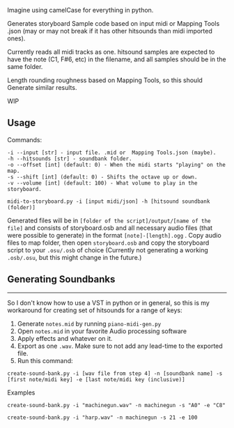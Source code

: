 Imagine using camelCase for everything in python.

Generates storyboard Sample code based on input midi or Mapping Tools .json (may or may not break if it has other hitsounds than midi imported ones). 

Currently reads all midi tracks as one. hitsound samples are expected to have the note (C1, F#6, etc) in the filename, and all samples should be in the same folder.


Length rounding roughness based on Mapping Tools, so this should Generate similar results.

WIP

## Usage

Commands:
```
-i --input [str] - input file. .mid or  Mapping Tools.json (maybe).
-h --hitsounds [str] - soundbank folder.
-o --offset [int] (default: 0) - When the midi starts "playing" on the map.
-s --shift [int] (default: 0) - Shifts the octave up or down.
-v --volume [int] (default: 100) - What volume to play in the storyboard.
```

```
midi-to-storyboard.py -i [input midi/json] -h [hitsound soundbank (folder)] 
```

Generated files will be in `[folder of the script]/output/[name of the file]` and consists of storyboard.osb and all necessary audio files (that were possible to generate) in the format `[note]-[length].ogg` . Copy audio files to map folder, then open `storyboard.osb` and copy the storyboard script to your `.osu/.osb` of choice (Currently not generating a working `.osb/.osu`, but this might change in the future.)

## Generating Soundbanks
---
So I don't know how to use a VST in python or in general, so this is my workaround for creating set of hitsounds for a range of keys:
1. Generate `notes.mid` by running `piano-midi-gen.py`
2. Open `notes.mid` in your favorite Audio processing software
3. Apply effects and whatever on it.
4. Export as one `.wav`. Make sure to not add any lead-time to the exported file.
5. Run this command:
```
create-sound-bank.py -i [wav file from step 4] -n [soundbank name] -s [first note/midi key] -e [last note/midi key (inclusive)]
```
Examples
```
create-sound-bank.py -i "machinegun.wav" -n machinegun -s "A0" -e "C8"
```

```
create-sound-bank.py -i "harp.wav" -n machinegun -s 21 -e 100
```

